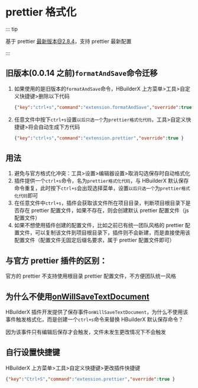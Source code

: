 # prettier 格式化

::: tip

基于 prettier 最新版本@2.8.4，支持 prettier 最新配置

:::

## 旧版本(0.0.14 之前)`formatAndSave`命令迁移

1. 如果使用的是旧版本的`formatAndSave`命令，HBuilderX 上方菜单>工具>自定义快捷键>删除以下代码

   ```json
   {"key":"ctrl+s","command":"extension.formatAndSave","override":true }
   ```

2. 任意文件中按下`ctrl+s`设置`以后只选一个`为`prettier格式化代码`，工具>自定义快捷键>将会自动生成下方代码

   ```json
   {"key":"ctrl+s","command":"extension.prettier","override":true }
   ```

## 用法

1. 避免与官方格式化冲突：工具>设置>编辑器设置>取消勾选保存时自动格式化
2. 插件提供一个`ctrl+s`命令，名为`prettier格式化代码`，与 HBuilderX 默认保存命令重复，此时按下`ctrl+s`会出现选择菜单，设置`以后只选一个`为`prettier格式化代码`即可
3. 在任意文件中`ctrl+s`，插件会获取该文件所在项目目录，判断项目根目录下是否存在 prettier 配置文件，如果不存在，则会创建默认 prettier 配置文件（js 配置文件）
4. 如果不想使用插件创建的配置文件，比如之前已有统一团队风格的 prettier 配置文件，可以复制该文件到项目根目录下，插件则不会新建，而是直接使用该配置文件（配置文件无固定后缀名要求，属于 prettier 配置文件即可）

## 与官方 prettier 插件的区别：

官方的 prettier 不支持使用根目录 prettier 配置文件，不方便团队统一风格

## 为什么不使用[onWillSaveTextDocument](https://hx.dcloud.net.cn/ExtensionDocs/Api/workspace/onWillSaveTextDocument?id=onwillsavetextdocument)

HBuilderX 插件开发提供了保存事件`onWillSaveTextDocument`，为什么不使用该事件触发格式化，而是创建一个`ctrl+s`命令来替换 HBuilderX 默认保存命令？

因为该事件只有编辑后保存才会触发，文件未发生更改情况下不会触发

## 自行设置快捷键

HBuilderX 上方菜单>工具>自定义快捷键>更改插件快捷键

```json
{"key":"Ctrl+S","command":"extension.prettier","override":true }
```

 <git-talk/>
